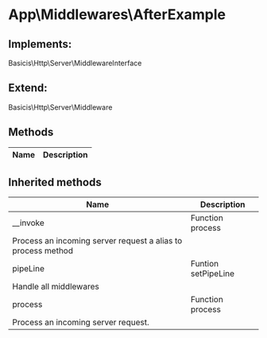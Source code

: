 # App\Middlewares\AfterExample  



## Implements:
Basicis\Http\Server\MiddlewareInterface

## Extend:

Basicis\Http\Server\Middleware

## Methods

| Name | Description |
|------|-------------|

## Inherited methods

| Name | Description |
|------|-------------|
|__invoke|Function process
Process an incoming server request a alias to process method|
|pipeLine|Funtion setPipeLine
Handle all middlewares|
|process|Function process
Process an incoming server request.|


